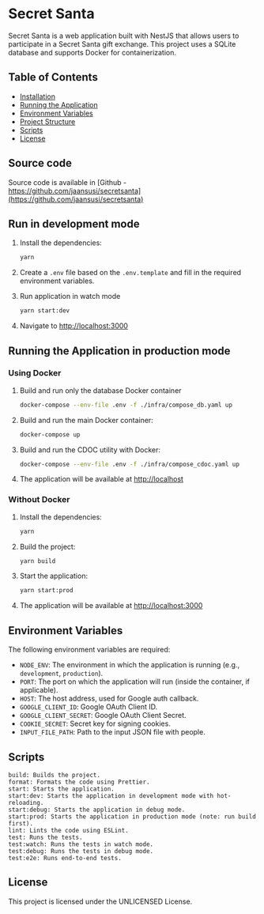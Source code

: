 # Secret Santa

Secret Santa is a web application built with NestJS that allows users to participate in a Secret Santa gift exchange.
This project uses a SQLite database and supports Docker for containerization.

## Table of Contents

- [Installation](#installation)
- [Running the Application](#running-the-application)
- [Environment Variables](#environment-variables)
- [Project Structure](#project-structure)
- [Scripts](#scripts)
- [License](#license)

## Source code

Source code is available in [Github - https://github.com/jaansusi/secretsanta](https://github.com/jaansusi/secretsanta)

## Run in development mode

1. Install the dependencies:
    ```sh
    yarn
    ```

2. Create a `.env` file based on the `.env.template` and fill in the required environment variables.

3. Run application in watch mode
    ```sh
    yarn start:dev
    ```

4. Navigate to [http://localhost:3000](http://localhost:3000)

## Running the Application in production mode

### Using Docker

1. Build and run only the database Docker container
    ```sh
    docker-compose --env-file .env -f ./infra/compose_db.yaml up
    ```

2. Build and run the main Docker container:
    ```sh
    docker-compose up
    ```

3. Build and run the CDOC utility with Docker:
    ```sh
    docker-compose --env-file .env -f ./infra/compose_cdoc.yaml up
    ```

4. The application will be available at [http://localhost](http://localhost)

### Without Docker


1. Install the dependencies:
    ```sh
    yarn
    ```

2. Build the project:
    ```sh
    yarn build
    ```

2. Start the application:
    ```sh
    yarn start:prod
    ```

3. The application will be available at [http://localhost:3000](http://localhost:3000)

## Environment Variables

The following environment variables are required:

- `NODE_ENV`: The environment in which the application is running (e.g., `development`, `production`).
- `PORT`: The port on which the application will run (inside the container, if applicable).
- `HOST`: The host address, used for Google auth callback.
- `GOOGLE_CLIENT_ID`: Google OAuth Client ID.
- `GOOGLE_CLIENT_SECRET`: Google OAuth Client Secret.
- `COOKIE_SECRET`: Secret key for signing cookies.
- `INPUT_FILE_PATH`: Path to the input JSON file with people.

## Scripts

    build: Builds the project.
    format: Formats the code using Prettier.
    start: Starts the application.
    start:dev: Starts the application in development mode with hot-reloading.
    start:debug: Starts the application in debug mode.
    start:prod: Starts the application in production mode (note: run build first).
    lint: Lints the code using ESLint.
    test: Runs the tests.
    test:watch: Runs the tests in watch mode.
    test:debug: Runs the tests in debug mode.
    test:e2e: Runs end-to-end tests.

## License
This project is licensed under the UNLICENSED License.
